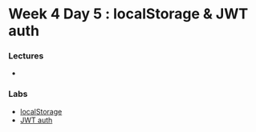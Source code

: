 
# Week 4 Day 5 : localStorage & JWT auth

### Lectures 

*

### Labs

* [localStorage]()
* [JWT auth]()
